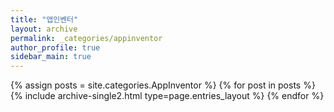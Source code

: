 ```yaml
---
title: "앱인벤터"
layout: archive
permalink: _categories/appinventor  
author_profile: true
sidebar_main: true
---
```



{% assign posts = site.categories.AppInventor %}
{% for post in posts %} {% include archive-single2.html type=page.entries_layout %} {% endfor %}
